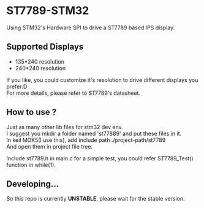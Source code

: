# ST7789-STM32
Using STM32's Hardware SPI to drive a ST7789 based IPS display.

## Supported Displays
- 135*240 resolution  
- 240*240 resolution  

If you like, you could customize it's resolution to drive different displays you prefer:D  
For more details, please refer to ST7789's datasheet.  
## How to use ?

Just as many other lib files for stm32 dev env.  
I suggest you mkdir a folder named 'st77889' and put these files in it.  
In keil MDK5(I use this), add include path ./project-path/st7789  
And open them in project file tree.  

Include st7789.h in main.c
for a simple test, you could refer ST7789_Test() function in while(1).

## Developing...
So this repo is currently **UNSTABLE**, please wait for the stable version.  
